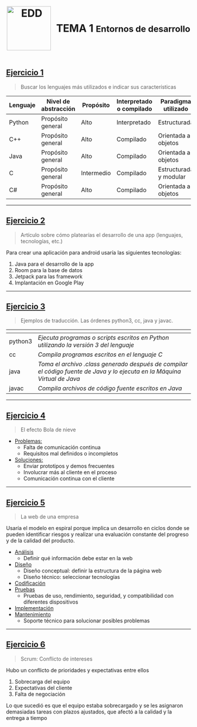 <div style="display: flex; justify-content: center; align-items: center; text-align: center;">
    <h1 style="display: flex; align-items: center;">
        <img src="https://elpythonista.com/wp-content/uploads/2020/08/Ides-2020-imagen-principal-1.png" alt="EDD" width="120" height="120" style="margin-right: 15px;">
        <b>TEMA 1 <small>Entornos de desarrollo</small></b>
    </h1>
</div>

## **<u>Ejercicio 1</u>**
>Buscar los lenguajes más utilizados e indicar sus características

|Lenguaje|Nivel de abstracción|Propósito|Interpretado o compilado|Paradigma utilizado|
|-|-|-|-|-|
|Python|Propósito general|Alto|Interpretado|Estructurada|
|C++|Propósito general|Alto|Compilado|Orientada a objetos|
|Java|Propósito general|Alto|Compilado|Orientada a objetos|
|C|Propósito general|Intermedio|Compilado|Estructurada y modular|
|C#|Propósito general|Alto|Compilado|Orientada a objetos|

---
## **<u>Ejercicio 2</u>**
>Artículo sobre cómo platearías el desarrollo de una app (lenguajes, tecnologías, etc.)

Para crear una aplicación para android usaría las siguientes tecnologías:

1. Java para el desarrollo de la app
2. Room para la base de datos
3. Jetpack para las framework
4. Implantación en Google Play

---
## **<u>Ejercicio 3</u>**
>Ejemplos de traducción. Las órdenes python3, cc, java y javac.

|<!-- -->|<!-- -->|
|-|-|
|python3|*Ejecuta programas o scripts escritos en Python utilizando la versión 3 del lenguaje*|
|cc|*Compila programas escritos en el lenguaje C*|
|java|*Toma el archivo .class generado después de compilar el código fuente de Java y lo ejecuta en la Máquina Virtual de Java*|
|javac|*Compila archivos de código fuente escritos en Java*|

---
## **<u>Ejercicio 4</u>**
>El efecto Bola de nieve

   - <u>Problemas:</u>
     - Falta de comunicación continua
     - Requisitos mal definidos o incompletos
   - <u>Soluciones:</u>
     - Enviar prototipos y demos frecuentes
     - Involucrar más al cliente en el proceso
     - Comunicación continua con el cliente

---
## **<u>Ejercicio 5</u>**
  >La web de una empresa

Usaría el modelo en espiral porque implica un desarrollo en ciclos donde se pueden identificar riesgos y realizar una evaluación constante del progreso y de la calidad del producto.

  * <u>Análisis</u>
    * Definir qué información debe estar en la web
  * <u>Diseño</u>
    * Diseño conceptual: definir la estructura de la página web
    * Diseño técnico: seleccionar tecnologías
  * <u>Codificación</u>
  * <u>Pruebas</u>
    * Pruebas de uso, rendimiento, seguridad, y compatibilidad con diferentes dispositivos
  * <u>Implementación</u>
  * <u>Mantenimiento </u>
    * Soporte técnico para solucionar posibles problemas

---
## **<u>Ejercicio 6</u>**
>Scrum: Conflicto de intereses

Hubo un conflicto de prioridades y expectativas entre ellos

1. Sobrecarga del equipo
2. Expectativas del cliente
3. Falta de negociación

Lo que sucedió es que el equipo estaba sobrecargado y se les asignaron demasiadas tareas con plazos ajustados, que afectó a la calidad y la entrega a tiempo